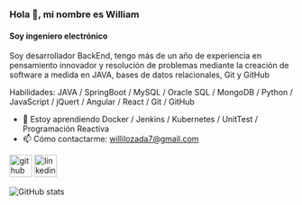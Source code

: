 ### Hola 👋, mi nombre es William
#### Soy ingeniero electrónico
Soy desarrollador BackEnd, tengo más de un año de experiencia en pensamiento innovador y resolución de problemas mediante la creación de software a medida en JAVA, bases de datos relacionales, Git y GitHub

Habilidades: JAVA / SpringBoot / MySQL / Oracle SQL / MongoDB / Python / JavaScript / jQuert / Angular / React / Git / GitHub

- 🌱 Estoy aprendiendo Docker / Jenkins / Kubernetes / UnitTest / Programación Reactiva 
- 📫 Cómo contactarme: willilozada7@gmail.com 


[<img src='https://cdn.jsdelivr.net/npm/simple-icons@3.0.1/icons/github.svg' alt='github' height='40'>](https://github.com/WilliamLozada)  [<img src='https://cdn.jsdelivr.net/npm/simple-icons@3.0.1/icons/linkedin.svg' alt='linkedin' height='40'>](https://www.linkedin.com/in/www.linkedin.com/in/will-lozada7/)  

![GitHub stats](https://github-readme-stats.vercel.app/api?username=WilliamLozada&show_icons=true)  
